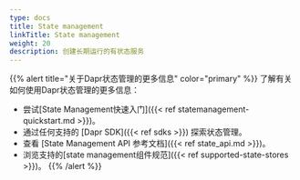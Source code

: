 ```yaml
---
type: docs
title: State management
linkTitle: State management
weight: 20
description: 创建长期运行的有状态服务
---
```


{{% alert title="关于Dapr状态管理的更多信息" color="primary" %}}
了解有关如何使用Dapr状态管理的更多信息：

- 尝试[State Management快速入门]({{< ref statemanagement-quickstart.md >}})。
- 通过任何支持的 [Dapr SDK]({{< ref sdks >}}) 探索状态管理。
- 查看 [State Management API 参考文档]({{< ref state_api.md >}})。
- 浏览支持的[state management组件规范]({{< ref supported-state-stores >}})。
  {{% /alert %}}
